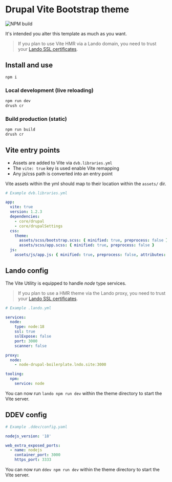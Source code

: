 # Drupal Vite Bootstrap theme

![NPM build](https://github.com/almunnings/drupal-vite-bootstrap/actions/workflows/npm-ci.yml/badge.svg?branch=main)

It's intended you alter this template as much as you want.

> If you plan to use Vite HMR via a Lando domain, you need to trust your [Lando SSL certificates](https://docs.lando.dev/core/v3/security.html#trusting-the-ca).

## Install and use

```bash
npm i
```

### Local development (live reloading)

```bash
npm run dev
drush cr
```

### Build production (static)

```bash
npm run build
drush cr
```

## Vite entry points

- Assets are added to Vite via `dvb.libraries.yml`
- The `vite: true` key is used enable Vite remapping
- Any js/css path is converted into an entry point

Vite assets within the yml should map to their location within the `assets/` dir.

```yml
# Example dvb.libraries.yml

app:
  vite: true
  version: 1.2.3
  dependencies:
    - core/drupal
    - core/drupalSettings
  css:
    theme:
      assets/scss/bootstrap.scss: { minified: true, preprocess: false }
      assets/scss/app.scss: { minified: true, preprocess: false }
  js:
    assets/js/app.js: { minified: true, preprocess: false, attributes: { type: 'module' } }
```

## Lando config

The Vite Utility is equipped to handle _node_ type services.

> If you plan to use a HMR theme via the Lando proxy, you need to trust your [Lando SSL certificates](https://docs.lando.dev/core/v3/security.html#trusting-the-ca).

```yml
# Example .lando.yml

services:
  node:
    type: node:18
    ssl: true
    sslExpose: false
    port: 3000
    scanner: false

proxy:
  node:
    - node-drupal-boilerplate.lndo.site:3000

tooling:
  npm:
    service: node
```

You can now run `lando npm run dev` within the theme directory to start the Vite server.

## DDEV config

```yml
# Example .ddev/config.yaml

nodejs_version: '18'

web_extra_exposed_ports:
  - name: nodejs
    container_port: 3000
    https_port: 3333
```

You can now run `ddev npm run dev` within the theme directory to start the Vite server.
